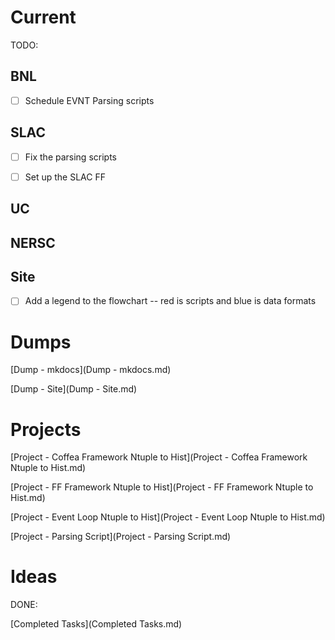 # Current

TODO:

## BNL

- [ ] Schedule EVNT Parsing scripts


## SLAC

- [ ] Fix the parsing scripts
- [ ] Set up the SLAC FF


## UC


## NERSC


## Site
- [ ] Add a legend to the flowchart -- red is scripts and blue is data formats


# Dumps
[Dump - mkdocs](Dump - mkdocs.md)

[Dump - Site](Dump - Site.md)

# Projects
[Project - Coffea Framework Ntuple to Hist](Project - Coffea Framework Ntuple to Hist.md)

[Project - FF Framework Ntuple to Hist](Project - FF Framework Ntuple to Hist.md)

[Project - Event Loop Ntuple to Hist](Project - Event Loop Ntuple to Hist.md)

[Project - Parsing Script](Project - Parsing Script.md)


# Ideas



DONE:

[Completed Tasks](Completed Tasks.md)



